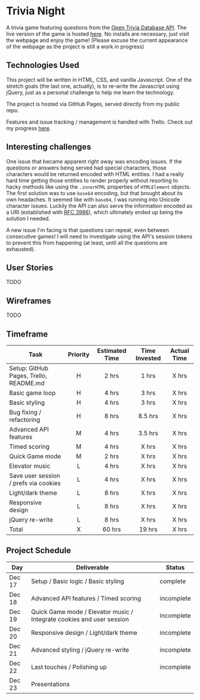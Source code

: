 # Trivia Night

A trivia game featuring questions from the [Open Trivia Database API](https://opentdb.com/api_config.php). The live version of the game is hosted [here](https://fahali.github.io/trivia_night). No installs are necessary, just visit the webpage and enjoy the game! (Please excuse the current appearance of the webpage as the project is still a work in progress)

## Technologies Used

This project will be written in HTML, CSS, and vanilla Javascript. One of the stretch goals (the last one, actually), is to re-write the Javascript using jQuery, just as a personal challenge to help me learn the technology.

The project is hosted via GitHub Pages, served directly from my public repo.

Features and issue tracking / management is handled with Trello. Check out my progress [here](https://trello.com/b/LL1B6SMi/trivia-night-seir-p1).

## Interesting challenges

One issue that became apparent right away was encoding issues. If the questions or answers being served had special characters, those characters would be returned encoded with HTML entities. I had a really hard time getting those entities to render properly without resorting to hacky methods like using the `.innerHTML` properties of `HTMLElement` objects. The first solution was to use `base64` encoding, but that brought about its own headaches. It seemed like with `base64`, I was running into Unicode character issues. Luckily the API can also serve the information encoded as a URI (established with [RFC 3986](https://www.ietf.org/rfc/rfc3986.txt)), which ultimately ended up being the solution I needed.

A new issue I'm facing is that questions can repeat, even between consecutive games! I will need to investigate using the API's session tokens to prevent this from happening (at least, until all the questions are exhausted).

## User Stories

TODO

## Wireframes

TODO

## Timeframe

| Task                                   | Priority | Estimated Time | Time Invested | Actual Time |
| -------------------------------------- | :------: | :------------: | :-----------: | :---------: |
| Setup: GitHub Pages, Trello, README.md |    H     |     2 hrs      |     1 hrs     |    X hrs    |
| Basic game loop                        |    H     |     4 hrs      |     3 hrs     |    X hrs    |
| Basic styling                          |    H     |     4 hrs      |     3 hrs     |    X hrs    |
| Bug fixing / refactoring               |    H     |     8 hrs      |    8.5 hrs    |    X hrs    |
| Advanced API features                  |    M     |     4 hrs      |    3.5 hrs    |    X hrs    |
| Timed scoring                          |    M     |     4 hrs      |     X hrs     |    X hrs    |
| Quick Game mode                        |    M     |     2 hrs      |     X hrs     |    X hrs    |
| Elevator music                         |    L     |     4 hrs      |     X hrs     |    X hrs    |
| Save user session / prefs via cookies  |    L     |     4 hrs      |     X hrs     |    X hrs    |
| Light/dark theme                       |    L     |     8 hrs      |     X hrs     |    X hrs    |
| Responsive design                      |    L     |     8 hrs      |     X hrs     |    X hrs    |
| jQuery re-write                        |    L     |     8 hrs      |     X hrs     |    X hrs    |
| Total                                  |    X     |     60 hrs     |    19 hrs     |    X hrs    |

## Project Schedule

| Day    | Deliverable                                                           | Status     |
| ------ | --------------------------------------------------------------------- | ---------- |
| Dec 17 | Setup / Basic logic / Basic styling                                   | complete   |
| Dec 18 | Advanced API features / Timed scoring                                 | incomplete |
| Dec 19 | Quick Game mode / Elevator music / Integrate cookies and user session | incomplete |
| Dec 20 | Responsive design / Light/dark theme                                  | incomplete |
| Dec 21 | Advanced styling / jQuery re-write                                    | incomplete |
| Dec 22 | Last touches / Polishing up                                           | incomplete |
| Dec 23 | Presentations                                                         |
